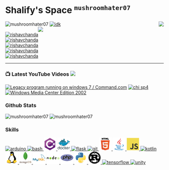 # **Shalify**'s Space  <sup>`mushroomhater07`</sup>
<img alt="mushroomhater07" src="https://komarev.com/ghpvc/?username=mushroomhater07&label=Profile%20views&color=0e75b6&style=flat" />


<img align="right" src="https://profile-counter.glitch.me/mushroomhater07/count.svg" />
<a href="https://www.buymeacoffee.com/idk"><img alt="idk" height="50" src="https://cdn.buymeacoffee.com/buttons/v2/default-yellow.png" width="210" /></a><br>
<img align="right" src="https://raw.githubusercontent.com/sagar-viradiya/sagar-viradiya/master/resources/banner.png" width="400px"/>

<a href="https://twitter.com/rishavchanda" target="blank"><img alt="rishavchanda" src="https://img.shields.io/twitter/follow/rishavchanda?logo=twitter&style=for-the-badge"></a> <br>
<a href="https://twitter.com/rishavchanda" target="blank"><img alt="rishavchanda" src="https://img.shields.io/twitter/follow/rishavchanda?logo=twitter&style=for-the-badge"></a> <br>
<a href="https://twitter.com/rishavchanda" target="blank"><img alt="rishavchanda" src="https://img.shields.io/twitter/follow/rishavchanda?logo=twitter&style=for-the-badge"></a> <br>
<a href="https://twitter.com/rishavchanda" target="blank"><img alt="rishavchanda" src="https://img.shields.io/twitter/follow/rishavchanda?logo=twitter&style=for-the-badge"></a> <br>
<a href="https://twitter.com/rishavchanda" target="blank"><img alt="rishavchanda" src="https://img.shields.io/twitter/follow/rishavchanda?logo=twitter&style=for-the-badge"></a> <br>
<!--<a href="https://ko-fi.com/idk"><img alt="idk" height="50" src="https://cdn.ko-fi.com/cdn/kofi3.png?v=3" width="210" /></a>-->


---
<h3> 📺 Latest YouTube Videos <a href="https://www.youtube.com/channel/UCjEmFOU-tx1TJpxln4aZD5g?sub_confirmation=1"><img src="https://custom-icon-badges.demolab.com/badge/-Subscribe%20Now-red?style=for-the-badge&logo=video&logoColor=white" height="23px"/></a></h3>

<!-- BEGIN YOUTUBE-CARDS -->
[![Legacy program running on windows 7 / Command.com](https://ytcards.demolab.com/?id=HvvjLYtmNUg&title=Legacy+program+running+on+windows+7+%2F+Command.com&lang=en&timestamp=1618585213&background_color=%230d1117&title_color=%23ffffff&stats_color=%23dedede&max_title_lines=1&width=250&border_radius=5&duration=1529 "Legacy program running on windows 7 / Command.com")](https://www.youtube.com/watch?v=HvvjLYtmNUg)
[![chi sp4](https://ytcards.demolab.com/?id=V_MRI4HN4Sw&title=chi+sp4&lang=en&timestamp=1618535842&background_color=%230d1117&title_color=%23ffffff&stats_color=%23dedede&max_title_lines=1&width=250&border_radius=5&duration=469 "chi sp4")](https://www.youtube.com/watch?v=V_MRI4HN4Sw)
[![Windows Media Center Edition 2002](https://ytcards.demolab.com/?id=HgS0L9DK-NI&title=Windows+Media+Center+Edition+2002&lang=en&timestamp=1618018212&background_color=%230d1117&title_color=%23ffffff&stats_color=%23dedede&max_title_lines=1&width=250&border_radius=5&duration=931 "Windows Media Center Edition 2002")](https://www.youtube.com/watch?v=HgS0L9DK-NI)
<!-- END YOUTUBE-CARDS -->

### Github Stats
<p>
  <img alt="mushroomhater07" src="https://github-readme-streak-stats.herokuapp.com/?user=mushroomhater07&theme=highcontrast" />
  <!--    <img alt="mushroomhater07" src="https://github-readme-stats.vercel.app/api?username=mushroomhater07&show_icons=true&theme=highcontrast&rank_icon=github&include_all_commits=true&show=reviews,discussions_started,discussions_answered,prs_merged,prs_merged_percentage"&lt;!&ndash;    &hide=stars,commits,prs,issues,contribs&ndash;&gt; />-->
  <img alt="mushroomhater07" src="https://github-readme-stats.vercel.app/api/top-langs?username=mushroomhater07&show_icons=true&locale=en&layout=compact&size_weight=0.5&count_weight=0.5&hide=c%2B%2B,c,shaderlab&theme=highcontrast&langs_count=8" />
</p>

### Skills
<p align="left"><a href="https://www.arduino.cc/" rel="noreferrer" target="_blank">
  <img alt="arduino" height="40" src="https://cdn.worldvectorlogo.com/logos/arduino-1.svg" width="40" /> </a>
  <a href="https://www.gnu.org/software/bash/" rel="noreferrer" target="_blank">
    <img alt="bash" height="40" src="https://www.vectorlogo.zone/logos/gnu_bash/gnu_bash-icon.svg" width="40" /> </a>
  <a href="https://www.w3schools.com/cs/" rel="noreferrer" target="_blank">
    <img alt="csharp" height="40" src="https://raw.githubusercontent.com/devicons/devicon/master/icons/csharp/csharp-original.svg" width="40" />
  </a> <a href="https://www.docker.com/" rel="noreferrer" target="_blank">
    <img alt="docker" height="40" src="https://raw.githubusercontent.com/devicons/devicon/master/icons/docker/docker-original-wordmark.svg" width="40" />
  </a> <a href="https://flask.palletsprojects.com/" rel="noreferrer" target="_blank">
    <img alt="flask" height="40" src="https://www.vectorlogo.zone/logos/pocoo_flask/pocoo_flask-icon.svg" width="40" />
  </a> <a href="https://git-scm.com/" rel="noreferrer" target="_blank">
    <img alt="git" height="40" src="https://www.vectorlogo.zone/logos/git-scm/git-scm-icon.svg" width="40" /> </a>
  <a href="https://www.w3.org/html/" rel="noreferrer" target="_blank">
    <img alt="html5" height="40" src="https://raw.githubusercontent.com/devicons/devicon/master/icons/html5/html5-original-wordmark.svg" width="40" />
  </a> <a href="https://www.java.com" rel="noreferrer" target="_blank">
    <img alt="java" height="40" src="https://raw.githubusercontent.com/devicons/devicon/master/icons/java/java-original.svg" width="40" />
  </a> <a href="https://developer.mozilla.org/en-US/docs/Web/JavaScript" rel="noreferrer" target="_blank">
    <img alt="javascript" height="40" src="https://raw.githubusercontent.com/devicons/devicon/master/icons/javascript/javascript-original.svg" width="40" />
  </a> <a href="https://kotlinlang.org" rel="noreferrer" target="_blank">
    <img alt="kotlin" height="40" src="https://www.vectorlogo.zone/logos/kotlinlang/kotlinlang-icon.svg" width="40" />
  </a> <a href="https://www.linux.org/" rel="noreferrer" target="_blank">
    <img alt="linux" height="40" src="https://raw.githubusercontent.com/devicons/devicon/master/icons/linux/linux-original.svg" width="40" />
  </a> <a href="https://www.mongodb.com/" rel="noreferrer" target="_blank">
    <img alt="mongodb" height="40" src="https://raw.githubusercontent.com/devicons/devicon/master/icons/mongodb/mongodb-original-wordmark.svg" width="40" />
  </a> <a href="https://www.mysql.com/" rel="noreferrer" target="_blank">
    <img alt="mysql" height="40" src="https://raw.githubusercontent.com/devicons/devicon/master/icons/mysql/mysql-original-wordmark.svg" width="40" />
  </a> <a href="https://nodejs.org" rel="noreferrer" target="_blank">
    <img alt="nodejs" height="40" src="https://raw.githubusercontent.com/devicons/devicon/master/icons/nodejs/nodejs-original-wordmark.svg" width="40" />
  </a> <a href="https://www.php.net" rel="noreferrer" target="_blank">
    <img alt="php" height="40" src="https://raw.githubusercontent.com/devicons/devicon/master/icons/php/php-original.svg" width="40" />
  </a> <a href="https://www.python.org" rel="noreferrer" target="_blank">
    <img alt="python" height="40" src="https://raw.githubusercontent.com/devicons/devicon/master/icons/python/python-original.svg" width="40" />
  </a> <a href="https://www.rust-lang.org" rel="noreferrer" target="_blank">
    <img alt="rust" height="40" src="https://raw.githubusercontent.com/devicons/devicon/master/icons/rust/rust-plain.svg" width="40" />
  </a> <a href="https://www.tensorflow.org" rel="noreferrer" target="_blank">
    <img alt="tensorflow" height="40" src="https://www.vectorlogo.zone/logos/tensorflow/tensorflow-icon.svg" width="40" />
  </a> <a href="https://unity.com/" rel="noreferrer" target="_blank">
    <img alt="unity" height="40" src="https://www.vectorlogo.zone/logos/unity3d/unity3d-icon.svg" width="40" /> </a>
</p>  



<!--    <a href="https://github.com/ryo-ma/github-profile-trophy"><img alt="mushroomhater07" src="https://github-profile-trophy.vercel.app/?username=mushroomhater07" /></a>-->

<!-- 
  **mushroomhater07/mushroomhater07** is a ✨ _special_ ✨ repository because its `README.md` (this file) appears on your GitHub profile.

  Here are some ideas to get you started:

  - 🔭 I’m currently working on ...
  - 🌱 I’m currently learning ...
  - 👯 I’m looking to collaborate on ...
  - 🤔 I’m looking for help with ...
  - 💬 Ask me about ...
  - 📫 How to reach me: ...
  - 😄 Pronouns: ...
  - ⚡ Fun fact: ...
  -->
